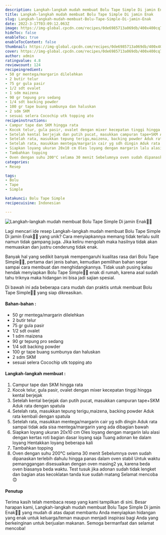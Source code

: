 ```yaml
---
description: Langkah-langkah mudah membuat Bolu Tape Simple Di jamin Enak"
title: Langkah-langkah mudah membuat Bolu Tape Simple Di jamin Enak
slug: Langkah-langkah-mudah-membuat-Bolu-Tape-Simple-Di-jamin-Enak
date: 2022-3-17T03:09:12.063Z
image: https://img-global.cpcdn.com/recipes/0de6985713a069db/400x400cq70/photo.jpg
hideToc: false
enableToc: true
enableTocContent: false
thumbnail: https://img-global.cpcdn.com/recipes/0de6985713a069db/400x400cq70/photo.jpg
cover: https://img-global.cpcdn.com/recipes/0de6985713a069db/400x400cq70/photo.jpg
author: admin
ratingvalue: 4.8
reviewcount: 124
recipeingredient:
- 50 gr mentega/margarin dilelehkan
- 2 butir telur
- 75 gr gula pasir
- 1/2 sdt ovalet
- 1 sdm maizena
- 90 gr tepung pro sedang
- 1/4 sdt backing powder
- 100 gr tape buang sumbunya dan haluskan
- 2 sdm SKM
- sesuai selera Cocochip utk topping ato
recipeinstructions:
- Campur tape dan SKM hingga rata
- Kocok telur, gula pasir, ovalet dengan mixer kecepatan tinggi hingga kental berjejak
- Setelah kental berjejak dan putih pucat, masukkan campuran tape+SKM Aduk rata dengan spatula
- Setelah rata, masukkan tepung terigu,maizena, backing powder Aduk rata kembali dengan spatula
- Setelah rata, masukkan mentega/margarin cair yg sdh dingin Aduk rata sampai tidak ada sisa mentega/margarin yang ada dibagian bawah
- Siapkan loyang ukuran 20x10 cm Oles loyang dengan margarin lalu alasi dengan kertas roti bagian dasar loyang saja Tuang adonan ke dalam loyang Hentakkan loyang beberapa kali
- Tambahkan topping
- Oven dengan suhu 200°C selama 30 menit Sebelumnya oven sudah dipanaskan terlebih dahulu hingga panas dalam oven stabil Untuk waktu pemanggangan disesuaikan dengan oven masing2 ya, karena beda oven biasanya beda waktu. Test tusuk jika adonan sudah tidak lengket dan bagian atas kecoklatan tanda kue sudah matang Selamat mencoba😊
categories:
- Resep

tags:
- Bolu
- Tape
- Simple

katakunci: Bolu Tape Simple
recipecuisine: Indonesian

---
```


![Langkah-langkah mudah membuat Bolu Tape Simple Di jamin Enak👩‍🍳](https://img-global.cpcdn.com/recipes/0de6985713a069db/400x400cq70/photo.jpg)

Lagi mencari ide resep Langkah-langkah mudah membuat Bolu Tape Simple Di jamin Enak👩‍🍳 yang unik? Cara menyiapkannya memang tidak terlalu sulit namun tidak gampang juga. Jika keliru mengolah maka hasilnya tidak akan memuaskan dan justru cenderung tidak enak.

Banyak hal yang sedikit banyak mempengaruhi kualitas rasa dari Bolu Tape Simple👩‍🍳, pertama dari jenis bahan, kemudian pemilihan bahan segar sampai cara membuat dan menghidangkannya. Tidak usah pusing kalau hendak menyiapkan Bolu Tape Simple👩‍🍳 enak di rumah, karena asal sudah tahu triknya maka hidangan ini bisa jadi sajian spesial.

Di bawah ini ada beberapa cara mudah dan praktis untuk membuat Bolu Tape Simple👩‍🍳 yang siap dikreasikan.

<!--inarticleads1-->

#### Bahan-bahan :

- 50 gr mentega/margarin dilelehkan
- 2 butir telur
- 75 gr gula pasir
- 1/2 sdt ovalet
- 1 sdm maizena
- 90 gr tepung pro sedang
- 1/4 sdt backing powder
- 100 gr tape buang sumbunya dan haluskan
- 2 sdm SKM
- sesuai selera Cocochip utk topping ato

<!--inarticleads2-->

#### Langkah-langkah membuat :

1. Campur tape dan SKM hingga rata
1. Kocok telur, gula pasir, ovalet dengan mixer kecepatan tinggi hingga kental berjejak
1. Setelah kental berjejak dan putih pucat, masukkan campuran tape+SKM Aduk rata dengan spatula
1. Setelah rata, masukkan tepung terigu,maizena, backing powder Aduk rata kembali dengan spatula
1. Setelah rata, masukkan mentega/margarin cair yg sdh dingin Aduk rata sampai tidak ada sisa mentega/margarin yang ada dibagian bawah
1. Siapkan loyang ukuran 20x10 cm Oles loyang dengan margarin lalu alasi dengan kertas roti bagian dasar loyang saja Tuang adonan ke dalam loyang Hentakkan loyang beberapa kali
1. Tambahkan topping
1. Oven dengan suhu 200°C selama 30 menit Sebelumnya oven sudah dipanaskan terlebih dahulu hingga panas dalam oven stabil Untuk waktu pemanggangan disesuaikan dengan oven masing2 ya, karena beda oven biasanya beda waktu. Test tusuk jika adonan sudah tidak lengket dan bagian atas kecoklatan tanda kue sudah matang Selamat mencoba😊

#### Penutup

Terima kasih telah membaca resep yang kami tampilkan di sini. Besar harapan kami, Langkah-langkah mudah membuat Bolu Tape Simple Di jamin Enak👩‍🍳 yang mudah di atas dapat membantu Anda menyiapkan hidangan yang enak untuk keluarga/teman maupun menjadi inspirasi bagi Anda yang berkeinginan untuk berjualan makanan. Semoga bermanfaat dan selamat mencoba!